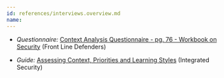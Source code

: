 ```yaml
---
id: references/interviews.overview.md
name: 
---
```


  * *Questionnaire:* [Context Analysis Questionnaire - pg. 76 - Workbook on Security](http://frontlinedefenders.org/files/workbook_eng.pdf) (Front Line Defenders)

  * *Guide:* [Assessing Context, Priorities and Learning Styles](http://integratedsecuritymanual.org/sites/default/files/integratedsecurity_themanual_1.pdf#page=27) (Integrated Security)

